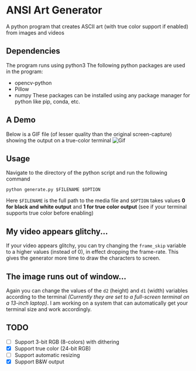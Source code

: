 # ANSI Art Generator
A python program that creates ASCII art (with true color support if enabled) from images and videos

## Dependencies
The program runs using python3
The following python packages are used in the program:
- opencv-python
- Pillow
- numpy
These packages can be installed using any package manager for python like pip, conda, etc.

## A Demo
Below is a GIF file (of lesser quality than the original screen-capture) showing the output on a true-color terminal
![Gif](https://github.com/PK-cod3ch3mist/ANSIArtGenerator/blob/main/demo.gif)

## Usage
Navigate to the directory of the python script and run the following command
```shell
python generate.py $FILENAME $OPTION
```
Here `$FILENAME` is the full path to the media file and `$OPTION` takes values **0 for black and white output** and **1 for true color output** (see if your terminal supports true color before enabling)

## My video appears glitchy...
If your video appears glitchy, you can try changing the `frame_skip` variable to a higher values (instead of 0), in effect dropping the frame-rate. This gives the generator more time to draw the characters to screen.

## The image runs out of window...
Again you can change the values of the `d2` (height) and `d1` (width) variables according to the terminal *(Currently they are set to a full-screen terminal on a 13-inch laptop)*. I am working on a system that can automatically get your terminal size and work accordingly.

## TODO
- [ ] Support 3-bit RGB (8-colors) with dithering
- [x] Support true color (24-bit RGB)
- [ ] Support automatic resizing
- [x] Support B&W output